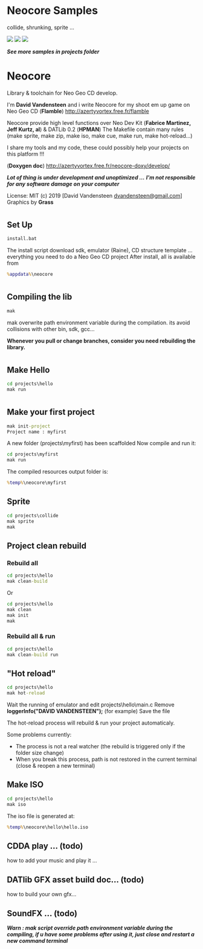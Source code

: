 # Neocore Samples
collide, shrunking, sprite ...

![](https://media.giphy.com/media/TLfbmyW3523z24WONz/giphy.gif)
![](https://media.giphy.com/media/iFUh5AEPD4XfvpsvJh/giphy.gif)
![](https://media.giphy.com/media/iJObJsdx6ud4zI7cS1/giphy.gif)

***See more samples in projects folder***


# Neocore
Library &amp; toolchain for Neo Geo CD develop.

I'm **David Vandensteen** and i write Neocore for my shoot em up game on Neo Geo CD
(**Flamble**) http://azertyvortex.free.fr/flamble

Neocore provide high level functions over Neo Dev Kit (**Fabrice Martinez, Jeff Kurtz, al**) & DATLib 0.2 (**HPMAN**)
The Makefile contain many rules (make sprite, make zip, make iso, make cue, make run, make hot-reload...)

I share my tools and my code, these could possibly help your projects on this platform !!!

(**Doxygen doc**) http://azertyvortex.free.fr/neocore-doxy/develop/

***Lot of thing is under development and unoptimized ...***
***I'm not responsible for any software damage on your computer***

License: MIT
(c) 2019 [David Vandensteen <dvandensteen@gmail.com>]
Graphics by **Grass**

#

## Set Up
```cmd
install.bat
```
The install script download sdk, emulator (Raine), CD structure template ... everything you need to do a Neo Geo CD project
After install, all is available from
```cmd
%appdata%\neocore
```

#

## Compiling the lib
```cmd
mak
```
mak overwrite path environment variable during the compilation.
its avoid collisions with other bin, sdk, gcc...

**Whenever you pull or change branches, consider you need rebuilding the library.**

#

## Make Hello
```cmd
cd projects\hello
mak run
```
#

## Make your first project
```cmd
mak init-project
Project name : myfirst
```
A new folder (projects\\myfirst) has been scaffolded
Now compile and run it:
```cmd
cd projects\myfirst
mak run
```
The compiled resources output folder is:
```cmd
%temp%\neocore\myfirst
```

## Sprite
```cmd
cd projects\collide
mak sprite
mak
```

## Project clean rebuild
### Rebuild all
```cmd
cd projects\hello
mak clean-build
```
Or
```cmd
cd projects\hello
mak clean
mak init
mak
```

### Rebuild all & run
```cmd
cd projects\hello
mak clean-build run
```

## "Hot reload"
```cmd
cd projects\hello
mak hot-reload
```
Wait the running of emulator and edit projects\hello\main.c
Remove **loggerInfo("DAVID VANDENSTEEN");** (for example)
Save the file

The hot-reload process will rebuild & run your project automaticaly.

Some problems currently:
* The process is not a real watcher (the rebuild is triggered only if the folder size change)
* When you break this process, path is not restored in the current terminal (close & reopen a new terminal)

## Make ISO
```cmd
cd projects\hello
mak iso
```
The iso file is generated at:
```cmd
%temp%\neocore\hello\hello.iso
```

## CDDA play ... (todo)
how to add your music and play it ...
## DATlib GFX asset build doc... (todo)
how to build your own gfx...
## SoundFX ... (todo)

___***Warn : mak script override path environment variable during the compiling, if u have some problems after using it, just close and restart a new command terminal***___
